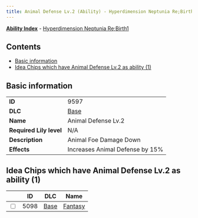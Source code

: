 ```yaml
---
title: Animal Defense Lv.2 (Ability) - Hyperdimension Neptunia Re;Birth1
---
```


[**Ability Index**](/neptunia/rb1/ability/index.html) - [Hyperdimension Neptunia Re;Birth1](/neptunia/rb1)

## Contents

- [Basic information](#basic-information)
- [Idea Chips which have Animal Defense Lv.2 as ability (1)](#idea-chips-which-have-animal-defense-lv2-as-ability-1)

## Basic information

|   |   |
| -- | -- |
| **ID** | 9597
**DLC** | [Base](/neptunia/rb1/dlc/1-base.html)
**Name** | Animal Defense Lv.2
**Required Lily level** | N/A
**Description** | Animal Foe Damage Down
**Effects** | Increases Animal Defense by 15% |


## Idea Chips which have Animal Defense Lv.2 as ability (1)

|    | ID | DLC | Name |
| -- | -- | --- | ---- |
| <input type="checkbox" id="rb1-item-1-5098" class="trackbox" /> | 5098 | [Base](/neptunia/rb1/dlc/1-base.html) | [Fantasy](/neptunia/rb1/item/1-5098-fantasy.html) |
